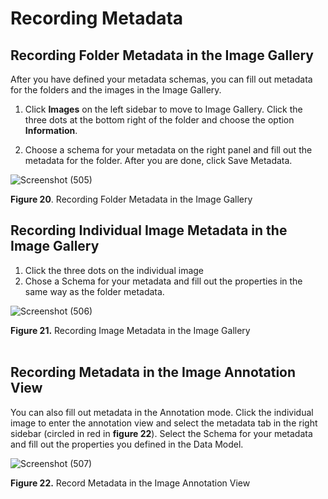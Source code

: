 # Recording Metadata
## Recording Folder Metadata in the Image Gallery

After you have defined your metadata schemas, you can fill out metadata for the folders and the images in the Image Gallery. 

1. Click **Images** on the left sidebar to move to Image Gallery. Click the three dots at the bottom right of the folder and choose the option **Information**.

1. Choose a schema for your metadata on the right panel and fill out the metadata for the folder. After you are done, click Save Metadata. 

![Screenshot (505)](https://github.com/rsimon/immarkus/assets/128056738/6c55b8bb-5406-40f0-a441-d23aec01e624)

**Figure 20**. Recording Folder Metadata in the Image Gallery
<br/>

## Recording Individual Image Metadata in the Image Gallery 
1. Click the three dots on the individual image 
2. Chose a Schema for your metadata and fill out the properties in the same way as the folder metadata.

![Screenshot (506)](https://github.com/rsimon/immarkus/assets/128056738/35ad3826-6688-4dd1-832c-ddc776168076)

**Figure 21.** Recording Image Metadata in the Image Gallery   
<br/>

## Recording Metadata in the Image Annotation View

You can also fill out metadata in the Annotation mode. Click the individual image to enter the annotation view and select the metadata tab in the right sidebar (circled in red in **figure 22**). Select the Schema for your metadata and fill out the properties you defined in the Data Model. 

![Screenshot (507)](https://github.com/rsimon/immarkus/assets/128056738/eaafd13a-7bd8-408e-aaa5-5a512bcce8ba)

**Figure 22.** Record Metadata in the Image Annotation View 
